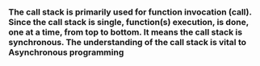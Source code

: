 #
### The call stack is primarily used for function invocation (call). Since the call stack is single, function(s) execution, is done, one at a time, from top to bottom. It means the call stack is synchronous. The understanding of the call stack is vital to Asynchronous programming

